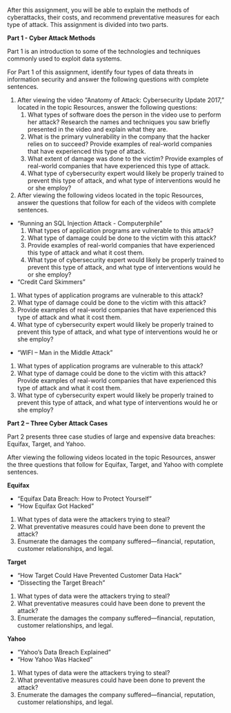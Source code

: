 After this assignment, you will be able to explain the methods of cyberattacks, their costs, and recommend preventative measures for each type of attack.  This assignment is divided into two parts.

**Part 1 - Cyber Attack Methods**

Part 1 is an introduction to some of the technologies and techniques commonly used to exploit data systems.

For Part 1 of this assignment, identify four types of data threats in information security and answer the following questions with complete sentences.

1. After viewing the video “Anatomy of Attack: Cybersecurity Update 2017,” located in the topic Resources, answer the following questions:
    1. What types of software does the person in the video use to perform her attack? Research the names and techniques you saw briefly presented in the video and explain what they are.
    2. What is the primary vulnerability in the company that the hacker relies on to succeed? Provide examples of real-world companies that have experienced this type of attack.
    3. What extent of damage was done to the victim? Provide examples of real-world companies that have experienced this type of attack.
    4. What type of cybersecurity expert would likely be properly trained to prevent this type of attack, and what type of interventions would he or she employ?
1. After viewing the following videos located in the topic Resources, answer the questions that follow for each of the videos with complete sentences.
* “Running an SQL Injection Attack - Computerphile”
    1. What types of application programs are vulnerable to this attack?
    2. What type of damage could be done to the victim with this attack?
    3. Provide examples of real-world companies that have experienced this type of attack and what it cost them.
    4. What type of cybersecurity expert would likely be properly trained to prevent this type of attack, and what type of interventions would he or she employ?
* “Credit Card Skimmers”
1. What types of application programs are vulnerable to this attack?
2. What type of damage could be done to the victim with this attack?
3. Provide examples of real-world companies that have experienced this type of attack and what it cost them.
4. What type of cybersecurity expert would likely be properly trained to prevent this type of attack, and what type of interventions would he or she employ?
* “WIFI – Man in the Middle Attack”
1. What types of application programs are vulnerable to this attack?
2. What type of damage could be done to the victim with this attack? Provide examples of real-world companies that have experienced this type of attack and what it cost them.
3. What type of cybersecurity expert would likely be properly trained to prevent this type of attack, and what type of interventions would he or she employ?

**Part 2 – Three Cyber Attack Cases**

Part 2 presents three case studies of large and expensive data breaches: Equifax, Target, and Yahoo.

After viewing the following videos located in the topic Resources, answer the three questions that follow for Equifax, Target, and Yahoo with complete sentences. 

**Equifax**

* “Equifax Data Breach: How to Protect Yourself”
* “How Equifax Got Hacked”
1. What types of data were the attackers trying to steal?
2. What preventative measures could have been done to prevent the attack?
3. Enumerate the damages the company suffered—financial, reputation, customer relationships, and legal.

**Target**

* “How Target Could Have Prevented Customer Data Hack”
* “Dissecting the Target Breach”
1. What types of data were the attackers trying to steal?
2. What preventative measures could have been done to prevent the attack?
3. Enumerate the damages the company suffered—financial, reputation, customer relationships, and legal.

**Yahoo**

* “Yahoo’s Data Breach Explained”
* “How Yahoo Was Hacked”
1. What types of data were the attackers trying to steal?
2. What preventative measures could have been done to prevent the attack?
3. Enumerate the damages the company suffered—financial, reputation, customer relationships, and legal.